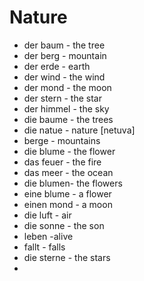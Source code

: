 # Nature
* der baum - the tree
* der berg - mountain
* der erde - earth
* der wind - the wind
* der mond - the moon
* der stern - the star
* der himmel - the sky
* die baume - the trees
* die natue - nature [netuva]
* berge - mountains
* die blume - the flower
* das feuer - the fire
* das meer - the ocean
* die blumen- the flowers
* eine blume - a flower
* einen mond - a moon
* die luft - air
* die sonne - the son
* leben -alive
* fallt - falls
* die sterne - the stars
* 